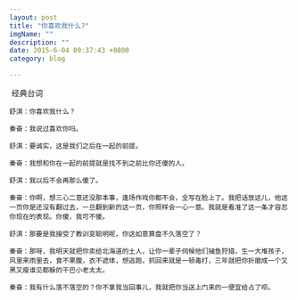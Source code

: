 ```yaml
---
layout: post
title: "你喜欢我什么?"
imgName: ""
description: ""
date: 2015-6-04 09:37:43 +0800
category: blog

---
```

 经典台词


    舒淇：你喜欢我什么？

    秦奋：我说过喜欢你吗。

    舒淇：要诚实，这是我们之后在一起的前提。

    秦奋：我想和你在一起的前提就是找不到之前比你还傻的人。

    舒淇：我以后不会再那么傻了。

    秦奋：你啊，想三心二意还没那本事，逢场作戏你都不会，全写在脸上了。我把话放这儿，他这一页你是还没有翻过去，一旦翻到新的这一页，你照样会一心一意。我就是看准了这一条才容忍你现在的表现。你傻，我可不傻。

    舒淇：那要是我接受了教训变聪明呢，你这如意算盘不久落空了？

    秦奋：那呀，我明天就把你卖给北海道的土人，让你一辈子伺候他们捕鱼狩猎，生一大堆孩子，风里来雨里去，食不果腹，衣不遮体，想逃跑，抓回来就是一顿毒打，三年就把你折磨成一个又黑又瘦谁见都躲的干巴小老太太。

    秦奋：我有什么落不落空的？你不拿我当回事儿，我就把你当送上门来的一便宜给占了呗。
